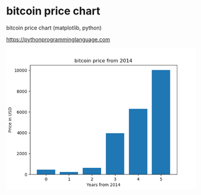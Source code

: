 # bitcoin price chart 

bitcoin price chart (matplotlib, python)

https://pythonprogramminglanguage.com

<img src='chart.png'>
